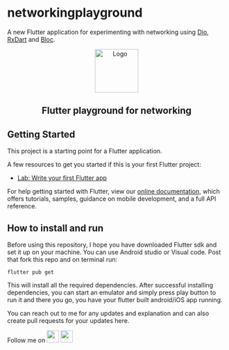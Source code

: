 # networkingplayground

A new Flutter application for experimenting with networking using [Dio](https://pub.dev/packages/dio), [RxDart](https://pub.dev/packages/rxdart) and [Bloc](https://www.raywenderlich.com/4074597-getting-started-with-the-bloc-pattern).

<div align="center">
  <img alt="Logo" src="https://user-images.githubusercontent.com/50623363/82434256-2fd5d880-9ac5-11ea-9d2f-8d2db5d18340.png" width="100" />
</div>

<h2 align="center">
  Flutter playground for networking
</h2>

## Getting Started

This project is a starting point for a Flutter application.

A few resources to get you started if this is your first Flutter project:

- [Lab: Write your first Flutter app](https://flutter.dev/docs/get-started/codelab)

For help getting started with Flutter, view our
[online documentation](https://flutter.dev/docs), which offers tutorials,
samples, guidance on mobile development, and a full API reference.

## How to install and run

Before using this repository, I hope you have downloaded Flutter sdk and set it up on your machine. You can use Android studio or Visual code.
Post that fork this repo and on terminal run:
```shell script
flutter pub get
```
This will install all the required dependencies.
After successful installing dependencies, you can start an emulator and simply press play button to run it and there you go, you have your flutter built android/iOS app running. 

You can reach out to me for any updates and explanation and can also create pull requests for your updates here.

Follow me on [<img src="https://img.icons8.com/nolan/64/twitter-squared.png" width="28"/>](https://twitter.com/bindlishaman) [<img src="https://img.icons8.com/nolan/64/linkedin.png" width="28"/>](https://www.linkedin.com/in/aman-bindlish/)